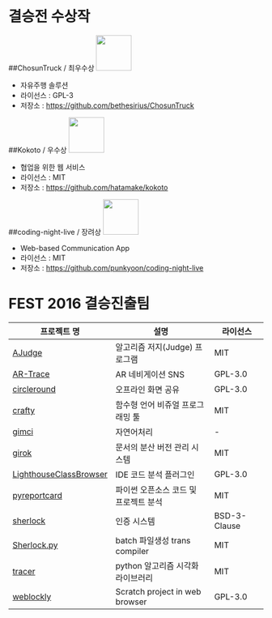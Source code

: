 # 결승전 수상작
##ChosunTruck / 최우수상 
<img src="https://cloud.githubusercontent.com/assets/1983469/23346162/00fd1ce8-fcdb-11e6-9d5b-eaeb88bd766a.png" height="70px">
* 자유주행 솔루션
* 라이선스 : GPL-3
* 저장소 : https://github.com/bethesirius/ChosunTruck

##Kokoto / 우수상
<img src="https://cloud.githubusercontent.com/assets/1983469/23346158/fce13d38-fcda-11e6-9ad7-08f66c5a4ea5.png" height="70px">
* 협업을 위한 웹 서비스 
* 라이선스 : MIT
* 저장소 : https://github.com/hatamake/kokoto

##coding-night-live / 장려상
<img src="https://cloud.githubusercontent.com/assets/1983469/23346160/fee68fca-fcda-11e6-941d-0524adc2a909.png" height="70px">
* Web-based Communication App
* 라이선스 : MIT
* 저장소 : https://github.com/punkyoon/coding-night-live

# FEST 2016 결승진출팀

프로젝트 명| 설명 | 라이선스
----|----|----
[AJudge](https://github.com/AJudge-team/Ajudge)|알고리즘 저지(Judge) 프로그램|MIT
[AR-Trace](https://github.com/siosio34/AR-Trace)|AR 네비게이션 SNS|GPL-3.0
[circleround](https://github.com/huujee/circleround)|오프라인 화면 공유|GPL-3.0
[crafty](https://github.com/PJunhyuk/crafty)|함수형 언어 비쥬얼 프로그래밍 툴|MIT
[gimci](https://github.com/gimci/gimci)|자연어처리|-
[girok](https://github.com/seokju-na/girok.git)|문서의 분산 버전 관리 시스템|MIT
[LighthouseClassBrowser](https://github.com/Red-Portal/LighthouseClassBrowser)|IDE 코드 분석 플러그인|GPL-3.0
[pyreportcard](https://github.com/mingrammer/pyreportcard)|파이썬 오픈소스 코드 및 프로젝트 분석|MIT
[sherlock](https://github.com/mjkim610/sherlock)|인증 시스템|BSD-3-Clause
[Sherlock.py](https://github.com/Luavis/sherlock.py)|batch 파일생성 trans compiler|MIT
[tracer](https://github.com/sn0wle0pard/tracer)|python 알고리즘 시각화 라이브러리|MIT
[weblockly](https://github.com/lawrence-kaybob/weblockly)|Scratch project in web browser |GPL-3.0
